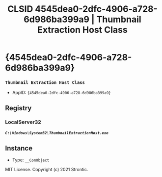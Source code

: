 ﻿---
title: "CLSID 4545dea0-2dfc-4906-a728-6d986ba399a9 | Thumbnail Extraction Host Class"
excerpt: What is COM-Object CLSID 4545dea0-2dfc-4906-a728-6d986ba399a9?
---

# {4545dea0-2dfc-4906-a728-6d986ba399a9}

### `Thumbnail Extraction Host Class`
* AppID: `{4545dea0-2dfc-4906-a728-6d986ba399a9}`

## Registry


### LocalServer32

##### `C:\Windows\System32\ThumbnailExtractionHost.exe`

## Instance

* Type: `__ComObject`

MIT License. Copyright (c) 2021 Strontic.


